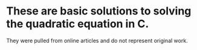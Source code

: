 # These are basic solutions to solving the quadratic equation in C.
They were pulled from online articles and do not represent original work.
